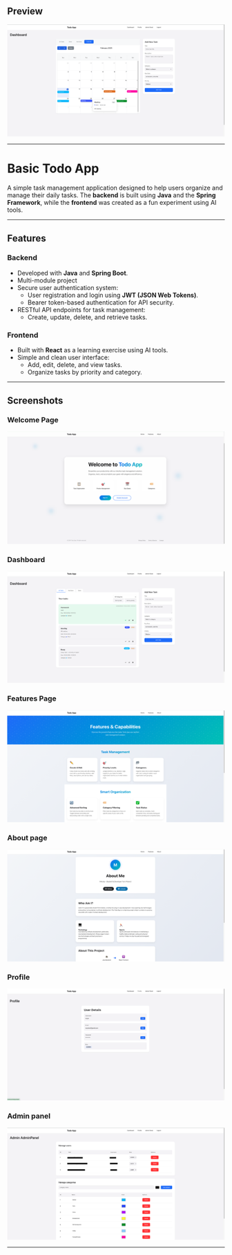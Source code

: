 ## Preview
![Dashboard](./images/calendar-popup.png)

---

# Basic Todo App

A simple task management application designed to help users organize and manage their daily tasks. The **backend** is built using **Java** and the **Spring Framework**, while the **frontend** was created as a fun experiment using AI tools.

---

## Features

### Backend
- Developed with **Java** and **Spring Boot**.
- Multi-module project
- Secure user authentication system:
  - User registration and login using **JWT (JSON Web Tokens)**.
  - Bearer token-based authentication for API security.
- RESTful API endpoints for task management:
  - Create, update, delete, and retrieve tasks.

### Frontend
- Built with **React** as a learning exercise using AI tools.
- Simple and clean user interface:
  - Add, edit, delete, and view tasks.
  - Organize tasks by priority and category.

---

## Screenshots

### Welcome Page
![Welcome Page](./images/home.png)

### Dashboard
![Dashboard](./images/panel.png)

### Features Page
![Dashboard](./images/features.png)

### About page
![Dashboard](./images/about.png)

### Profile
![Dashboard](./images/profile.png)

### Admin panel
![Dashboard](./images/adminpanel.png)

---
